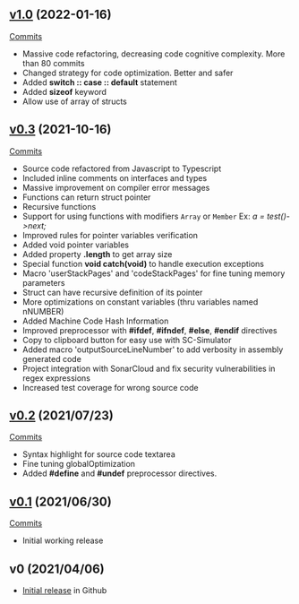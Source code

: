 ## [v1.0](https://github.com/deleterium/SmartC/tree/v1.0) (2022-01-16)

[Commits](https://github.com/deleterium/SmartC/commits/v1.0)

- Massive code refactoring, decreasing code cognitive complexity. More than 80 commits
- Changed strategy for code optimization. Better and safer
- Added **switch :: case :: default** statement
- Added **sizeof** keyword
- Allow use of array of structs

## [v0.3](https://github.com/deleterium/SmartC/tree/v0.3) (2021-10-16)

[Commits](https://github.com/deleterium/SmartC/commits/v0.3)

- Source code refactored from Javascript to Typescript
- Included inline comments on interfaces and types
- Massive improvement on compiler error messages
- Functions can return struct pointer
- Recursive functions
- Support for using functions with modifiers `Array` or `Member` Ex: *a = test()->next;*
- Improved rules for pointer variables verification
- Added void pointer variables
- Added property **.length** to get array size
- Special function **void catch(void)** to handle execution exceptions
- Macro 'userStackPages' and 'codeStackPages' for fine tuning memory parameters
- Struct can have recursive definition of its pointer
- More optimizations on constant variables (thru variables named nNUMBER)
- Added Machine Code Hash Information 
- Improved preprocessor with **#ifdef**, **#ifndef**, **#else**, **#endif** directives
- Copy to clipboard button for easy use with SC-Simulator
- Added macro 'outputSourceLineNumber' to add verbosity in assembly generated code
- Project integration with SonarCloud and fix security vulnerabilities in regex expressions
- Increased test coverage for wrong source code


## [v0.2](https://github.com/deleterium/SmartC/tree/v0.2) (2021/07/23)

[Commits](https://github.com/deleterium/SmartC/commits/v0.2)

- Syntax highlight for source code textarea
- Fine tuning globalOptimization
- Added **#define** and **#undef** preprocessor directives.

## [v0.1](https://github.com/deleterium/SmartC/tree/v0.1) (2021/06/30)

[Commits](https://github.com/deleterium/SmartC/commits/v0.1)

- Initial working release

## v0 (2021/04/06)


- [Initial release](https://github.com/deleterium/SmartC/tree/bb3edafcf0d3db0153201b594157555d686a9962) in Github
